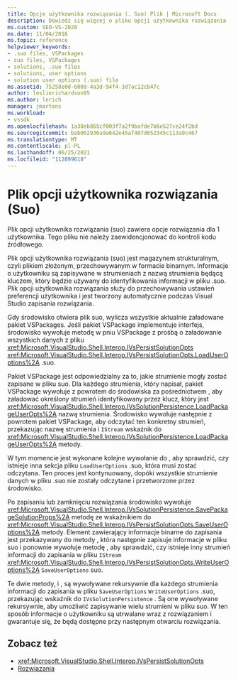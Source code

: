 ```yaml
---
title: Opcje użytkownika rozwiązania (. Suo) Plik | Microsoft Docs
description: Dowiedz się więcej o pliku opcji użytkownika rozwiązania (suo), który zawiera opcje rozwiązań dla 1 użytkownika w pliku magazynu strukturalnego przechowywanym w formacie binarnym.
ms.custom: SEO-VS-2020
ms.date: 11/04/2016
ms.topic: reference
helpviewer_keywords:
- .suo files, VSPackages
- suo files, VSPackages
- solutions, .suo files
- solutions, user options
- solution user options (.suo) file
ms.assetid: 75258e0d-600d-4a3d-94f4-3d7ac12cb47c
author: leslierichardson95
ms.author: lerich
manager: jmartens
ms.workload:
- vssdk
ms.openlocfilehash: 1a38eb865cf003f7a2f9bafde7b6e527ce24f2bd
ms.sourcegitcommit: bab002936a9a642e45af407d652345c113a9c467
ms.translationtype: MT
ms.contentlocale: pl-PL
ms.lasthandoff: 06/25/2021
ms.locfileid: "112899618"
---
```

# <a name="solution-user-options-suo-file"></a>Plik opcji użytkownika rozwiązania (Suo)
Plik opcji użytkownika rozwiązania (suo) zawiera opcje rozwiązania dla 1 użytkownika. Tego pliku nie należy zaewidencjonować do kontroli kodu źródłowego.

 Plik opcji użytkownika rozwiązania (suo) jest magazynem strukturalnym, czyli plikiem złożonym, przechowywanym w formacie binarnym. Informacje o użytkowniku są zapisywane w strumieniach z nazwą strumienia będącą kluczem, który będzie używany do identyfikowania informacji w pliku .suo. Plik opcji użytkownika rozwiązania służy do przechowywania ustawień preferencji użytkownika i jest tworzony automatycznie podczas Visual Studio zapisania rozwiązania.

 Gdy środowisko otwiera plik suo, wylicza wszystkie aktualnie załadowane pakiet VSPackages. Jeśli pakiet VSPackage implementuje interfejs, środowisko wywołuje metodę w pniu VSPackage z prośbą o załadowanie wszystkich danych z pliku <xref:Microsoft.VisualStudio.Shell.Interop.IVsPersistSolutionOpts> <xref:Microsoft.VisualStudio.Shell.Interop.IVsPersistSolutionOpts.LoadUserOptions%2A> .suo.

 Pakiet VSPackage jest odpowiedzialny za to, jakie strumienie mogły zostać zapisane w pliku suo. Dla każdego strumienia, który napisał, pakiet VSPackage wywołuje z powrotem do środowiska za pośrednictwem , aby załadować określony strumień identyfikowany przez klucz, który jest <xref:Microsoft.VisualStudio.Shell.Interop.IVsSolutionPersistence.LoadPackageUserOpts%2A> nazwą strumienia. Środowisko wywołuje następnie z powrotem pakiet VSPackage, aby odczytać ten konkretny strumień, przekazując nazwę strumienia i `IStream` wskaźnik do <xref:Microsoft.VisualStudio.Shell.Interop.IVsSolutionPersistence.LoadPackageUserOpts%2A> metody.

 W tym momencie jest wykonane kolejne wywołanie do , aby sprawdzić, czy istnieje inna sekcja pliku `LoadUserOptions` .suo, która musi zostać odczytana. Ten proces jest kontynuowany, dopóki wszystkie strumienie danych w pliku .suo nie zostały odczytane i przetworzone przez środowisko.

 Po zapisaniu lub zamknięciu rozwiązania środowisko wywołuje <xref:Microsoft.VisualStudio.Shell.Interop.IVsSolutionPersistence.SavePackageSolutionProps%2A> metodę ze wskaźnikiem do <xref:Microsoft.VisualStudio.Shell.Interop.IVsPersistSolutionOpts.SaveUserOptions%2A> metody. Element zawierający informacje binarne do zapisania jest przekazywany do metody , która następnie zapisuje informacje w pliku suo i ponownie wywołuje metodę , aby sprawdzić, czy istnieje inny strumień informacji do zapisania w pliku `IStream` <xref:Microsoft.VisualStudio.Shell.Interop.IVsPersistSolutionOpts.WriteUserOptions%2A> `SaveUserOptions` suo.

 Te dwie metody, i , są wywoływane rekursywnie dla każdego strumienia informacji do zapisania w pliku `SaveUserOptions` `WriteUserOptions` .suo, przekazując wskaźnik do `IVsSolutionPersistence` . Są one wywoływane rekursywnie, aby umożliwić zapisywanie wielu strumieni w pliku suo. W ten sposób informacje o użytkowniku są utrwalane wraz z rozwiązaniem i gwarantuje się, że będą dostępne przy następnym otwarciu rozwiązania.

## <a name="see-also"></a>Zobacz też
- <xref:Microsoft.VisualStudio.Shell.Interop.IVsPersistSolutionOpts>
- [Rozwiązania](../../extensibility/internals/solutions-overview.md)
